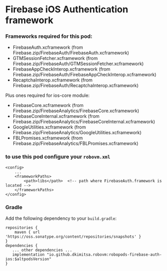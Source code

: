 # Firebase iOS Authentication framework

### Frameworks required for this pod: 
* FirebaseAuth.xcframework (from Firebase.zip/FirebaseAuth/FirebaseAuth.xcframework)
* GTMSessionFetcher.xcframework (from Firebase.zip/FirebaseAuth/GTMSessionFetcher.xcframework)
* FirebaseAppCheckInterop.xcframework (from Firebase.zip/FirebaseAuth/FirebaseAppCheckInterop.xcframework)
* RecaptchaInterop.xcframework (from Firebase.zip/FirebaseAuth/RecaptchaInterop.xcframework)

Plus ones required for ios-core module:
* FirebaseCore.xcframework (from Firebase.zip/FirebaseAnalytics/FirebaseCore.xcframework)
* FirebaseCoreInternal.xcframework (from Firebase.zip/FirebaseAnalytics/FirebaseCoreInternal.xcframework)
* GoogleUtilities.xcframework (from Firebase.zip/FirebaseAnalytics/GoogleUtilities.xcframework)
* FBLPromises.xcframework (from Firebase.zip/FirebaseAnalytics/FBLPromises.xcframework)

### to use this pod configure your `robovm.xml`

```
<config>
    ...
    <frameworkPaths>
        <path>libs</path>  <!-- path where FirebaseAuth.framework is located -->
    </frameworkPaths>
</config>
```

### Gradle

Add the following dependency to your `build.gradle`:

```
repositories {
    maven { url 'https://oss.sonatype.org/content/repositories/snapshots' }
}
dependencies {
   ... other dependencies ...
   implementation "io.github.dkimitsa.robovm:robopods-firebase-auth-ios:$altpodsVersion"
}
```